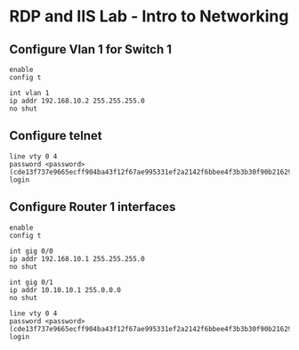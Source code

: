 # RDP and IIS Lab - Intro to Networking

## Configure Vlan 1 for Switch 1
```
enable
config t

int vlan 1
ip addr 192.168.10.2 255.255.255.0
no shut
```
## Configure telnet
```
line vty 0 4
password <password> (cde13f737e9665ecff904ba43f12f67ae995331ef2a2142f6bbee4f3b3b30f90b2162942c5dcf2f9b2d483398c82095496e90ba13d9c3850fa2cf142b70bfe53)
login
```
## Configure Router 1 interfaces
```
enable
config t

int gig 0/0
ip addr 192.168.10.1 255.255.255.0
no shut

int gig 0/1
ip addr 10.10.10.1 255.0.0.0
no shut

line vty 0 4
password <password> (cde13f737e9665ecff904ba43f12f67ae995331ef2a2142f6bbee4f3b3b30f90b2162942c5dcf2f9b2d483398c82095496e90ba13d9c3850fa2cf142b70bfe53)
login
```
